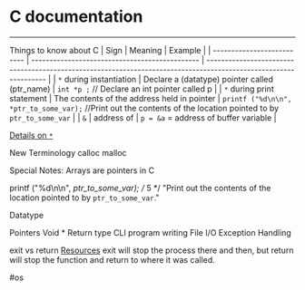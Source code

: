 # C documentation
---

Things to know about C
| Sign                       | Meaning                                        | Example                                                                                                          |
| -------------------------- | ---------------------------------------------- | ---------------------------------------------------------------------------------------------------------------- |
| `*` during instantiation   | Declare a (datatype) pointer called (ptr_name) | `int *p ;` // Declare an int pointer called p                                                                   |
| `*` during print statement | The contents of the address held in pointer                                               | `printf ("%d\n\n", *ptr_to_some_var);` //Print out the contents of the location pointed to by `ptr_to_some_var` | 
| `&`                        | address of                                     | `p = &a` = address of buffer variable                                                                            |

[Details on `*`](https://www.linuxtopia.org/online_books/programming_books/gnu_c_programming_tutorial/Pointer-operators.html)

New Terminology
calloc
malloc 

Special Notes:
Arrays are pointers in C


printf ("%d\n\n", *ptr_to_some_var);    /* 5 */
"Print out the contents of the location pointed to by `ptr_to_some_var`."

Datatype

Pointers
Void * Return type
CLI program writing
File I/O
Exception Handling

exit vs return
[Resources](https://stackoverflow.com/questions/3463551/what-is-the-difference-between-exit-and-return)
exit will stop the process there and then, but return will stop the function and return to where it was called.

#os